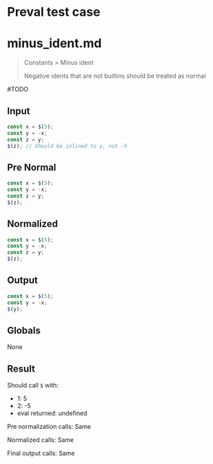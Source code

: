 # Preval test case

# minus_ident.md

> Constants > Minus ident
>
> Negative idents that are not builtins should be treated as normal

#TODO

## Input

`````js filename=intro
const x = $(5);
const y = -x;
const z = y;
$(z); // Should be inlined to y, not -5
`````

## Pre Normal

`````js filename=intro
const x = $(5);
const y = -x;
const z = y;
$(z);
`````

## Normalized

`````js filename=intro
const x = $(5);
const y = -x;
const z = y;
$(z);
`````

## Output

`````js filename=intro
const x = $(5);
const y = -x;
$(y);
`````

## Globals

None

## Result

Should call `$` with:
 - 1: 5
 - 2: -5
 - eval returned: undefined

Pre normalization calls: Same

Normalized calls: Same

Final output calls: Same
